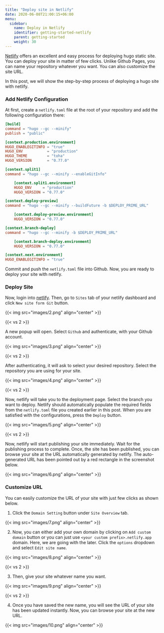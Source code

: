 ```yaml
---
title: "Deploy site in Netlify"
date: 2020-06-08T21:00:15+06:00
menu:
  sidebar:
    name: Deploy in Netlify
    identifier: getting-started-netlify
    parent: getting-started
    weight: 30
---
```


[Netlify](https://www.netlify.com/) offers an excellent and easy process for deploying hugo static site. You can deploy your site in matter of few clicks. Unlike Github Pages, you can name your repository whatever you want. You can also customize the site URL.

In this post, we will show the step-by-step process of deploying a hugo site with netlify.

### Add Netlify Configuration

At first, create a `netlify.toml` file at the root of your repository and add the following configuration there:

```toml
[build]
command = "hugo --gc --minify"
publish = "public"

[context.production.environment]
HUGO_ENABLEGITINFO = "true"
HUGO_ENV           = "production"
HUGO_THEME         = "toha"
HUGO_VERSION       = "0.77.0"

[context.split1]
command = "hugo --gc --minify --enableGitInfo"

    [context.split1.environment]
    HUGO_ENV     = "production"
    HUGO_VERSION = "0.77.0"

[context.deploy-preview]
command = "hugo --gc --minify --buildFuture -b $DEPLOY_PRIME_URL"

    [context.deploy-preview.environment]
    HUGO_VERSION = "0.77.0"

[context.branch-deploy]
command = "hugo --gc --minify -b $DEPLOY_PRIME_URL"

    [context.branch-deploy.environment]
    HUGO_VERSION = "0.77.0"

[context.next.environment]
HUGO_ENABLEGITINFO = "true"
```

Commit and push the `netlify.toml` file into Github. Now, you are ready to deploy your site with netlify.

### Deploy Site

Now, login into [netlify](https://www.netlify.com/). Then, go to `Sites` tab of your netlify dashboard and click `New site form Git` button.

{{< img src="images/2.png" align="center" >}}

{{< vs 2 >}}

A new popup will open. Select `Github` and authenticate, with your Github account.

{{< img src="images/3.png" align="center" >}}

{{< vs 2 >}}

After authenticating, it will ask to select your desired repository. Select the repository you are using for your site.

{{< img src="images/4.png" align="center" >}}

{{< vs 2 >}}

Now, netlify will take you to the deployment page. Select the branch you want to deploy. Netlify should automatically populate the required fields from the `netlify.toml` file you created earlier in this post. When you are satisfied with the configurations, press the `Deploy` button.

{{< img src="images/5.png" align="center" >}}

{{< vs 2 >}}

Now, netlify will start publishing your site immediately. Wait for the publishing process to complete. Once, the site has been published, you can browse your site at the URL automatically generated by netlify. The auto-generated URL has been pointed out by a red rectangle in the screenshot below.

{{< img src="images/6.png" align="center" >}}

### Customize URL

You can easily customize the URL of your site with just few clicks as shown below.

1. Click the `Domain Setting` button under `Site Overview` tab.

{{< img src="images/7.png" align="center" >}}

2. Now, you can either add your own domain by clicking on `Add custom domain` button or you can just use `<your custom prefix>.netlify.app` domain. Here, we are going with the later. Click the `options` dropdown and select `Edit site name`.

{{< img src="images/8.png" align="center" >}}

{{< vs 2 >}}

3. Then, give your site whatever name you want.

{{< img src="images/9.png" align="center" >}}

{{< vs 2 >}}

4. Once you have saved the new name, you will see the URL of your site has been updated instantly. Now, you can browse your site at the new URL.

{{< img src="images/10.png" align="center" >}}
